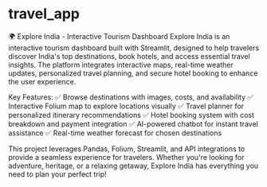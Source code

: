 # travel_app
🌍 Explore India - Interactive Tourism Dashboard
Explore India is an interactive tourism dashboard built with Streamlit, designed to help travelers discover India's top destinations, book hotels, and access essential travel insights. The platform integrates interactive maps, real-time weather updates, personalized travel planning, and secure hotel booking to enhance the user experience.

Key Features:
✅ Browse destinations with images, costs, and availability
✅ Interactive Folium map to explore locations visually
✅ Travel planner for personalized itinerary recommendations
✅ Hotel booking system with cost breakdown and payment integration
✅ AI-powered chatbot for instant travel assistance
✅ Real-time weather forecast for chosen destinations

This project leverages Pandas, Folium, Streamlit, and API integrations to provide a seamless experience for travelers. Whether you're looking for adventure, heritage, or a relaxing getaway, Explore India has everything you need to plan your perfect trip!
